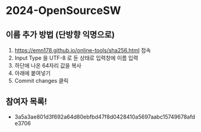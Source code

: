 # 2024-OpenSourceSW

## 이름 추가 방법 (단방향 익명으로) 
1. https://emn178.github.io/online-tools/sha256.html 접속
2. Input Type 을 UTF-8 로 둔 상태로 입력창에 이름 입력
3. 하단에 나온 64자리 값을 복사
4. 아래에 붙여넣기
5. Commit changes 클릭

## 참여자 목록!
- 3a5a3ae801d3f692a64d80ebfbd47f8d0428410a5697aabc15749678afde3706
